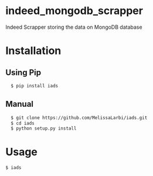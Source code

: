 # indeed_mongodb_scrapper
 Indeed Scrapper storing the data on MongoDB database
# Installation
## Using Pip
```bash
  $ pip install iads
```
## Manual
```bash
  $ git clone https://github.com/MelissaLarbi/iads.git
  $ cd iads
  $ python setup.py install
```
# Usage
```bash
$ iads
```